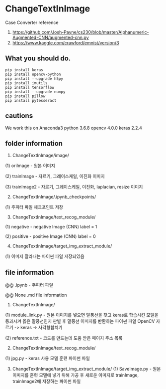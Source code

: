 # ChangeTextInImage
Case Converter
reference
1. https://github.com/Josh-Payne/cs230/blob/master/Alphanumeric-Augmented-CNN/augmented-cnn.py
2. https://www.kaggle.com/crawford/emnist/version/3

## What you should do.
```
pip install keras
pip install opencv-python
pip install --upgrade h5py
pip install imutils
pip install tensorflow
pip install --upgrade numpy
pip install pillow
pip install pytesseract

```

## cautions
We work this on Anaconda3
python 3.6.8
opencv 4.0.0
keras 2.2.4


## folder information
1. ChangeTextInImage/image/
  
  (1) oriImage - 원본 이미지
  
  (2) trainImage - 자르기, 그레이스케일, 이진화 이미지
  
  (3) trainImage2 - 자르기, 그레이스케일, 이진화, laplacian, resize 이미지

2. ChangeTextInImage/.ipynb_checkpoints/
  
  (1) 주피터 파일 체크포인트 저장

3. ChangeTextInImage/text_recog_module/
  
  (1) negative - negative Image (CNN) label = 1
  
  (2) positive - positive Image (CNN) label = 0
  
4. ChangeTextInImage/target_img_extract_module/
  
  (1) 이미지 잘라내는 파이썬 파일 저장되있음


## file information
@@ .ipynb - 주피터 파일

@@ None .md file information


1. ChangeTextInImage/
  
  (1) module_link.py - 원본 이미지를 넣으면 말풍선을 찾고 keras로 학습시킨 모델을 통과시켜 옳은 말풍선인지 판별 후 말풍선 이미지를 반환하는 파이썬 파일
  OpenCV 자르기 -> keras -> 사각형합치기
  
  (2) reference.txt - 코드를 만드는데 도움 받은 페이지 주소 목록
  
2. ChangeTextInImage/text_recog_module/
  
  (1) jpg.py - keras 사용 모델 훈련 파이썬 파일
  
3. ChangeTextInImage/target_img_extract_module/
  (1) SaveImage.py - 원본 이미지를 훈련 모델에 넣기 위해 가공 후 새로운 이미지로 trainImage, trainImage2에 저장하는 파이썬 파일
